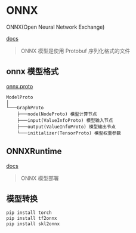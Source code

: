 # ONNX

ONNX(Open Neural Network Exchange)

[docs](https://onnx.ai/onnx/index.html)

> ONNX 模型是使用 Protobuf 序列化格式的文件

## onnx 模型格式

[onnx.proto](https://github.com/onnx/onnx/blob/main/onnx/onnx.proto)

```text
ModelProto
│
└───GraphProto
    ├───node(NodeProto) 模型计算节点
    ├───input(ValueInfoProto) 模型输入节点
    ├───output(ValueInfoProto) 模型输出节点
    └───initializer(TensorProto) 模型权重参数
```

## ONNXRuntime

[docs](https://onnxruntime.ai/docs/)

> ONNX 模型部署

## 模型转换

```bash
pip install torch
pip install tf2onnx
pip install skl2onnx
```
